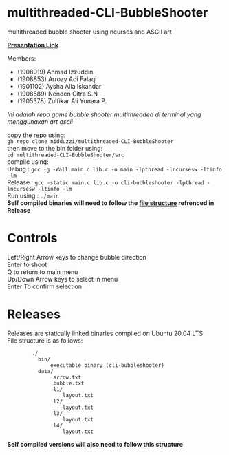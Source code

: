 # multithreaded-CLI-BubbleShooter
multithreaded bubble shooter using ncurses and ASCII art

**[Presentation Link](https://docs.google.com/presentation/d/1rnVmdZPNsP2O2WfdRQcZvhk5GMDKzemOTQnJTwN9wZM/edit?usp=sharing)**  

Members:
- (1908919) Ahmad Izzuddin
- (1908853) Arrozy Adi Falaqi
- (1901102) Aysha Alia Iskandar
- (1908589) Nenden Citra S.N
- (1905378) Zulfikar Ali Yunara P.

*Ini adalah repo game bubble shooter multithreaded di terminal yang menggunakan art ascii*

copy the repo using:  
`gh repo clone nidduzzi/multithreaded-CLI-BubbleShooter`  
then move to the bin folder using:  
`cd multithreaded-CLI-BubbleShooter/src`  
compile using:  
Debug       : `gcc -g -Wall main.c lib.c -o main -lpthread -lncursesw -ltinfo -lm`  
Release     : `gcc -static main.c lib.c -o cli-bubbleshooter -lpthread -lncursesw -ltinfo -lm`  
Run using   : `./main`  
**Self compiled binaries will need to follow the [file structure](#filestructure) refrenced in Release**  

# Controls  
Left/Right Arrow keys to change bubble direction  
Enter to shoot  
Q to return to main menu  
Up/Down Arrow keys to select in menu  
Enter To confirm selection  

# Releases  
Releases are statically linked binaries compiled on Ubuntu 20.04 LTS  
<a id="filestructure"></a>File structure is as follows:

            ./
              bin/
                  executable binary (cli-bubbleshooter)
              data/
                   arrow.txt
                   bubble.txt
                   l1/
                      layout.txt
                   l2/
                      layout.txt
                   l3/
                      layout.txt
                   l4/
                      layout.txt
            
**Self compiled versions will also need to follow this structure**
